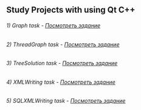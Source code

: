 ## Study Projects with using Qt C++

###### 1) Graph task - [Посмотреть задание](Graph/task.md)
###### 2) ThreadGraph task - [Посмотреть задание](ThreadGraph/task.md)
###### 3) TreeSolution task - [Посмотреть задание](TreeSolution/task.md)
###### 4) XMLWriting task - [Посмотреть задание](XMLWriting/task.md)
###### 5) SQLXMLWriting task - [Посмотреть задание](SQLXMLWriting/task.md)
